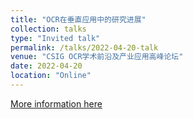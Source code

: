 ```yaml
---
title: "OCR在垂直应用中的研究进展"
collection: talks
type: "Invited talk"
permalink: /talks/2022-04-20-talk
venue: "CSIG OCR学术前沿及产业应用高峰论坛"
date: 2022-04-20
location: "Online"
---
```


[More information here](https://mp.weixin.qq.com/s/LYoKHFad9D-gjhGlVF3Czg)
